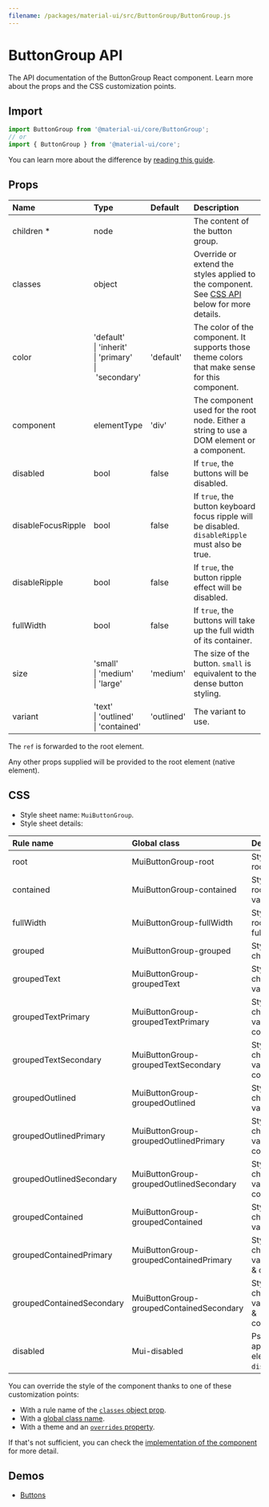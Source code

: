 ```yaml
---
filename: /packages/material-ui/src/ButtonGroup/ButtonGroup.js
---
```


<!--- This documentation is automatically generated, do not try to edit it. -->

# ButtonGroup API

<p class="description">The API documentation of the ButtonGroup React component. Learn more about the props and the CSS customization points.</p>

## Import

```js
import ButtonGroup from '@material-ui/core/ButtonGroup';
// or
import { ButtonGroup } from '@material-ui/core';
```

You can learn more about the difference by [reading this guide](/guides/minimizing-bundle-size/).



## Props

| Name | Type | Default | Description |
|:-----|:-----|:--------|:------------|
| <span class="prop-name required">children&nbsp;*</span> | <span class="prop-type">node</span> |  | The content of the button group. |
| <span class="prop-name">classes</span> | <span class="prop-type">object</span> |  | Override or extend the styles applied to the component. See [CSS API](#css) below for more details. |
| <span class="prop-name">color</span> | <span class="prop-type">'default'<br>&#124;&nbsp;'inherit'<br>&#124;&nbsp;'primary'<br>&#124;&nbsp;'secondary'</span> | <span class="prop-default">'default'</span> | The color of the component. It supports those theme colors that make sense for this component. |
| <span class="prop-name">component</span> | <span class="prop-type">elementType</span> | <span class="prop-default">'div'</span> | The component used for the root node. Either a string to use a DOM element or a component. |
| <span class="prop-name">disabled</span> | <span class="prop-type">bool</span> | <span class="prop-default">false</span> | If `true`, the buttons will be disabled. |
| <span class="prop-name">disableFocusRipple</span> | <span class="prop-type">bool</span> | <span class="prop-default">false</span> | If `true`, the button keyboard focus ripple will be disabled. `disableRipple` must also be true. |
| <span class="prop-name">disableRipple</span> | <span class="prop-type">bool</span> | <span class="prop-default">false</span> | If `true`, the button ripple effect will be disabled. |
| <span class="prop-name">fullWidth</span> | <span class="prop-type">bool</span> | <span class="prop-default">false</span> | If `true`, the buttons will take up the full width of its container. |
| <span class="prop-name">size</span> | <span class="prop-type">'small'<br>&#124;&nbsp;'medium'<br>&#124;&nbsp;'large'</span> | <span class="prop-default">'medium'</span> | The size of the button. `small` is equivalent to the dense button styling. |
| <span class="prop-name">variant</span> | <span class="prop-type">'text'<br>&#124;&nbsp;'outlined'<br>&#124;&nbsp;'contained'</span> | <span class="prop-default">'outlined'</span> | The variant to use. |

The `ref` is forwarded to the root element.

Any other props supplied will be provided to the root element (native element).

## CSS

- Style sheet name: `MuiButtonGroup`.
- Style sheet details:

| Rule name | Global class | Description |
|:-----|:-------------|:------------|
| <span class="prop-name">root</span> | <span class="prop-name">MuiButtonGroup-root</span> | Styles applied to the root element.
| <span class="prop-name">contained</span> | <span class="prop-name">MuiButtonGroup-contained</span> | Styles applied to the root element if variant="contained".
| <span class="prop-name">fullWidth</span> | <span class="prop-name">MuiButtonGroup-fullWidth</span> | Styles applied to the root element if fullWidth={true}.
| <span class="prop-name">grouped</span> | <span class="prop-name">MuiButtonGroup-grouped</span> | Styles applied to the children.
| <span class="prop-name">groupedText</span> | <span class="prop-name">MuiButtonGroup-groupedText</span> | Styles applied to the children if variant="text".
| <span class="prop-name">groupedTextPrimary</span> | <span class="prop-name">MuiButtonGroup-groupedTextPrimary</span> | Styles applied to the children if variant="outlined" & color="primary".
| <span class="prop-name">groupedTextSecondary</span> | <span class="prop-name">MuiButtonGroup-groupedTextSecondary</span> | Styles applied to the children if variant="outlined" & color="secondary".
| <span class="prop-name">groupedOutlined</span> | <span class="prop-name">MuiButtonGroup-groupedOutlined</span> | Styles applied to the children if variant="outlined".
| <span class="prop-name">groupedOutlinedPrimary</span> | <span class="prop-name">MuiButtonGroup-groupedOutlinedPrimary</span> | Styles applied to the children if variant="outlined" & color="primary".
| <span class="prop-name">groupedOutlinedSecondary</span> | <span class="prop-name">MuiButtonGroup-groupedOutlinedSecondary</span> | Styles applied to the children if variant="outlined" & color="secondary".
| <span class="prop-name">groupedContained</span> | <span class="prop-name">MuiButtonGroup-groupedContained</span> | Styles applied to the children if variant="contained".
| <span class="prop-name">groupedContainedPrimary</span> | <span class="prop-name">MuiButtonGroup-groupedContainedPrimary</span> | Styles applied to the children if variant="contained" & color="primary".
| <span class="prop-name">groupedContainedSecondary</span> | <span class="prop-name">MuiButtonGroup-groupedContainedSecondary</span> | Styles applied to the children if variant="contained" & color="secondary".
| <span class="prop-name">disabled</span> | <span class="prop-name">Mui-disabled</span> | Pseudo-class applied to child elements if `disabled={true}`.

You can override the style of the component thanks to one of these customization points:

- With a rule name of the [`classes` object prop](/customization/components/#overriding-styles-with-classes).
- With a [global class name](/customization/components/#overriding-styles-with-global-class-names).
- With a theme and an [`overrides` property](/customization/globals/#css).

If that's not sufficient, you can check the [implementation of the component](https://github.com/mui-org/material-ui/blob/master/packages/material-ui/src/ButtonGroup/ButtonGroup.js) for more detail.

## Demos

- [Buttons](/components/buttons/)

